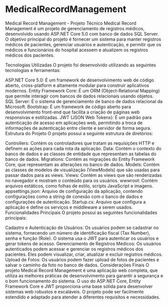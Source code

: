# MedicalRecordManagement
Medical Record Management - Projeto Técnico
Medical Record Management é um projeto de gerenciamento de registros médicos, desenvolvido usando ASP.NET Core 5.0 com banco de dados SQL Server. O objetivo principal do projeto é fornecer um sistema para manter registros médicos de pacientes, gerenciar usuários e autenticação, e permitir que os médicos e funcionários do hospital acessem e atualizem os registros médicos dos pacientes.

Tecnologias Utilizadas
O projeto foi desenvolvido utilizando as seguintes tecnologias e ferramentas:

ASP.NET Core 5.0: É um framework de desenvolvimento web de código aberto, cross-platform e altamente modular para construir aplicativos modernos.
Entity Framework Core: É um ORM (Object-Relational Mapping) que permite interagir com bancos de dados relacionais usando objetos.
SQL Server: É o sistema de gerenciamento de banco de dados relacional da Microsoft.
Bootstrap: É um framework de código aberto para desenvolvimento front-end que facilita a criação de páginas web responsivas e estilizadas.
JWT (JSON Web Tokens): É um padrão para autenticação de acesso em aplicações web, permitindo a troca de informações de autenticação entre cliente e servidor de forma segura.
Estrutura do Projeto
O projeto possui a seguinte estrutura de diretórios:

Controllers: Contém os controladores que tratam as requisições HTTP e definem as ações para cada rota da aplicação.
Data: Contém o contexto do banco de dados e as classes de entidade que representam as tabelas do banco de dados.
Migrations: Contém as migrações do Entity Framework Core, que representam as alterações no banco de dados.
Models: Contém as classes de modelos de visualização (ViewModels) que são usadas para passar dados para as views.
Views: Contém as views que são renderizadas no navegador e mostram o conteúdo para os usuários.
wwwroot: Contém arquivos estáticos, como folhas de estilo, scripts JavaScript e imagens.
appsettings.json: Arquivo de configuração da aplicação, contendo configurações como a string de conexão com o banco de dados e configurações de autenticação.
Startup.cs: Arquivo que configura a aplicação e define os serviços e middleware a serem usados.
Funcionalidades Principais
O projeto possui as seguintes funcionalidades principais:

Cadastro e Autenticação de Usuários: Os usuários podem se cadastrar no sistema, fornecendo um número de identificação fiscal (Tax Number), senha e função (Role). O sistema usa o JWT para autenticar os usuários e gerar tokens de acesso.
Gerenciamento de Registros Médicos: Os usuários autenticados podem acessar e gerenciar os registros médicos dos pacientes. Eles podem visualizar, criar, atualizar e excluir registros médicos.
Upload de Fotos: Os usuários podem fazer upload de fotos de pacientes e salvar o caminho da foto no banco de dados.
Considerações Finais
O projeto Medical Record Management é uma aplicação web completa, que utiliza as melhores práticas de desenvolvimento para garantir a segurança e o bom funcionamento do sistema. O uso do ASP.NET Core, Entity Framework Core e JWT proporciona uma base sólida para desenvolver sistemas web robustos e escaláveis. O projeto pode ser facilmente estendido e adaptado para atender a diferentes requisitos e necessidades.

